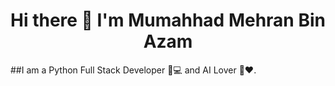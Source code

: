 <h1 align="center">Hi there 👋  I'm Mumahhad Mehran Bin Azam</h1>
##I am a Python Full Stack Developer 🐍💻 and AI Lover 🤖❤️.

<!--
**muhammadmehranbinazam/muhammadmehranbinazam** is a ✨ _special_ ✨ repository because its `README.md` (this file) appears on your GitHub profile.

Here are some ideas to get you started:

- 🔭 I’m currently working on ...
- 🌱 I’m currently learning ...
- 👯 I’m looking to collaborate on ...
- 🤔 I’m looking for help with ...
- 💬 Ask me about ...
- 📫 How to reach me: ...
- 😄 Pronouns: ...
- ⚡ Fun fact: ...
-->
